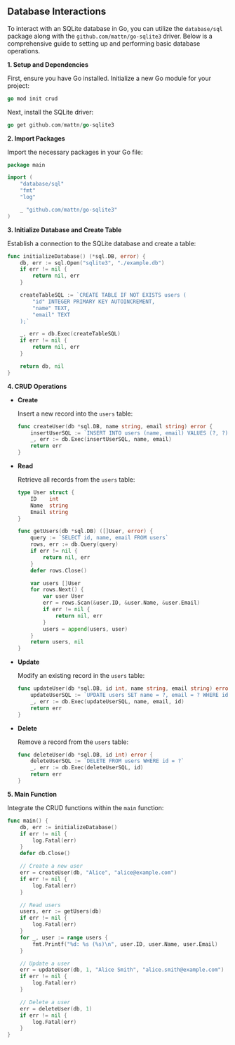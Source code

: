 ## Database Interactions

To interact with an SQLite database in Go, you can utilize the `database/sql` package along with the `github.com/mattn/go-sqlite3` driver. Below is a comprehensive guide to setting up and performing basic database operations.

**1. Setup and Dependencies**

First, ensure you have Go installed. Initialize a new Go module for your project:

```go
go mod init crud
```

Next, install the SQLite driver:

```go
go get github.com/mattn/go-sqlite3
```

**2. Import Packages**

Import the necessary packages in your Go file:

```go
package main

import (
    "database/sql"
    "fmt"
    "log"

    _ "github.com/mattn/go-sqlite3"
)
```

**3. Initialize Database and Create Table**

Establish a connection to the SQLite database and create a table:

```go
func initializeDatabase() (*sql.DB, error) {
    db, err := sql.Open("sqlite3", "./example.db")
    if err != nil {
        return nil, err
    }

    createTableSQL := `CREATE TABLE IF NOT EXISTS users (
        "id" INTEGER PRIMARY KEY AUTOINCREMENT,
        "name" TEXT,
        "email" TEXT
    );`

    _, err = db.Exec(createTableSQL)
    if err != nil {
        return nil, err
    }

    return db, nil
}
```

**4. CRUD Operations**

- **Create**

  Insert a new record into the `users` table:

  ```go
  func createUser(db *sql.DB, name string, email string) error {
      insertUserSQL := `INSERT INTO users (name, email) VALUES (?, ?)`
      _, err := db.Exec(insertUserSQL, name, email)
      return err
  }
  ```

- **Read**

  Retrieve all records from the `users` table:

  ```go
  type User struct {
      ID    int
      Name  string
      Email string
  }

  func getUsers(db *sql.DB) ([]User, error) {
      query := `SELECT id, name, email FROM users`
      rows, err := db.Query(query)
      if err != nil {
          return nil, err
      }
      defer rows.Close()

      var users []User
      for rows.Next() {
          var user User
          err = rows.Scan(&user.ID, &user.Name, &user.Email)
          if err != nil {
              return nil, err
          }
          users = append(users, user)
      }
      return users, nil
  }
  ```

- **Update**

  Modify an existing record in the `users` table:

  ```go
  func updateUser(db *sql.DB, id int, name string, email string) error {
      updateUserSQL := `UPDATE users SET name = ?, email = ? WHERE id = ?`
      _, err := db.Exec(updateUserSQL, name, email, id)
      return err
  }
  ```

- **Delete**

  Remove a record from the `users` table:

  ```go
  func deleteUser(db *sql.DB, id int) error {
      deleteUserSQL := `DELETE FROM users WHERE id = ?`
      _, err := db.Exec(deleteUserSQL, id)
      return err
  }
  ```

**5. Main Function**

Integrate the CRUD functions within the `main` function:

```go
func main() {
    db, err := initializeDatabase()
    if err != nil {
        log.Fatal(err)
    }
    defer db.Close()

    // Create a new user
    err = createUser(db, "Alice", "alice@example.com")
    if err != nil {
        log.Fatal(err)
    }

    // Read users
    users, err := getUsers(db)
    if err != nil {
        log.Fatal(err)
    }
    for _, user := range users {
        fmt.Printf("%d: %s (%s)\n", user.ID, user.Name, user.Email)
    }

    // Update a user
    err = updateUser(db, 1, "Alice Smith", "alice.smith@example.com")
    if err != nil {
        log.Fatal(err)
    }

    // Delete a user
    err = deleteUser(db, 1)
    if err != nil {
        log.Fatal(err)
    }
}
```
